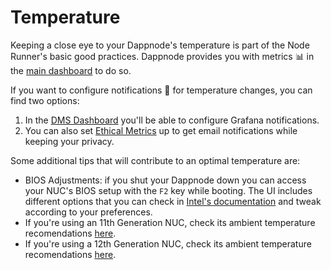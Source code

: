 # Temperature

Keeping a close eye to your Dappnode's temperature is part of the Node Runner's basic good practices. Dappnode provides you with metrics 📊 in the [main dashboard](http://my.dappnode/dashboard) to do so.

If you want to configure notifications 🔔 for temperature changes, you can find two options:

1. In the [DMS Dashboard](http://dms.dappnode/dashboards) you'll be able to configure Grafana notifications.
2. You can also set [Ethical Metrics](http://my.dappnode/system/notifications) up to get email notifications while keeping your privacy.

Some additional tips that will contribute to an optimal temperature are:

- BIOS Adjustments: if you shut your Dappnode down you can access your NUC's BIOS setup with the `F2` key while booting. The UI includes different options that you can check in [Intel's documentation](https://www.intel.com/content/www/us/en/support/articles/000096279/intel-nuc.html) and tweak according to your preferences.
- If you're using an 11th Generation NUC, check its ambient temperature recomendations [here](https://www.intel.com/content/dam/support/us/en/documents/intel-nuc/NUC11AT_TechProdSpec.pdf).
- If you're using a 12th Generation NUC, check its ambient temperature recomendations [here](https://www.intel.com/content/dam/support/us/en/documents/intel-nuc/NUC12WSK_L10_UserGuide.pdf).
